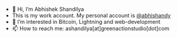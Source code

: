 - 👋 Hi, I’m Abhishek Shandilya
- This is my work account. My personal account is [@abhishandy](https://github.com/abhishandy)
- 👀 I’m interested in Bitcoin, Lightning and web-development
- 📫 How to reach me: ashandilya[at]greenactionstudio[dot]com
